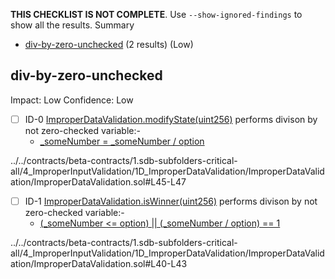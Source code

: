 **THIS CHECKLIST IS NOT COMPLETE**. Use `--show-ignored-findings` to show all the results.
Summary
 - [div-by-zero-unchecked](#div-by-zero-unchecked) (2 results) (Low)
## div-by-zero-unchecked
Impact: Low
Confidence: Low
 - [ ] ID-0
[ImproperDataValidation.modifyState(uint256)](../../contracts/beta-contracts/1.sdb-subfolders-critical-all/4_ImproperInputValidation/1D_ImproperDataValidation/ImproperDataValidation/ImproperDataValidation.sol#L45-L47) performs divison by not zero-checked variable:- 
	- [_someNumber = _someNumber / option](../../contracts/beta-contracts/1.sdb-subfolders-critical-all/4_ImproperInputValidation/1D_ImproperDataValidation/ImproperDataValidation/ImproperDataValidation.sol#L46)

../../contracts/beta-contracts/1.sdb-subfolders-critical-all/4_ImproperInputValidation/1D_ImproperDataValidation/ImproperDataValidation/ImproperDataValidation.sol#L45-L47


 - [ ] ID-1
[ImproperDataValidation.isWinner(uint256)](../../contracts/beta-contracts/1.sdb-subfolders-critical-all/4_ImproperInputValidation/1D_ImproperDataValidation/ImproperDataValidation/ImproperDataValidation.sol#L40-L43) performs divison by not zero-checked variable:- 
	- [(_someNumber <= option) || (_someNumber / option) == 1](../../contracts/beta-contracts/1.sdb-subfolders-critical-all/4_ImproperInputValidation/1D_ImproperDataValidation/ImproperDataValidation/ImproperDataValidation.sol#L42)

../../contracts/beta-contracts/1.sdb-subfolders-critical-all/4_ImproperInputValidation/1D_ImproperDataValidation/ImproperDataValidation/ImproperDataValidation.sol#L40-L43


